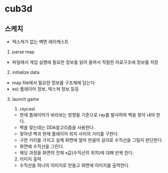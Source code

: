 # cub3d

## 스케치
- 텍스쳐가 없는 벽면 레이케스트
1. parse map
  - 파일에서 게임 실행에 필요한 정보를 읽어 들여서 적절한 자료구조에 정보를 저장
2. initialize data
  - map file에서 필요한 정보를 구조체에 담는다
  - ex) 플레이어 정보, 텍스쳐 정보 등등
3. launch game
   1) raycast
   - 현재 플레이어가 바라보는 방향을 기준으로 ray를 발사하여 벽을 찾아 내야 한다.
   - 벽을 찾는데는 DDA알고리즘을 사용한다.
   - 찾아낸 벽과 현재 플레이어 위치 사이의 거리를 구한다.
   - 구한 거리를 가지고 실제 화면에 얼마 만큼의 길이로 수직선을 그릴지 판단한다.
   - 화면에 수직선을 그린다.
   - 해당 과정을 화면의 전체 x값(수직선의 위치)에 대해 반복 한다.
   
   2) 이미지 출력
   - 수직선을 하나의 이미지로 만들고 화면에 이미지를 출력한다.
